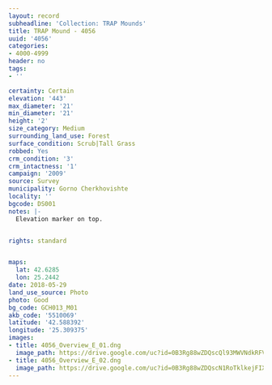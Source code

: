 ```yaml
---
layout: record
subheadline: 'Collection: TRAP Mounds'
title: TRAP Mound - 4056
uuid: '4056'
categories:
- 4000-4999
header: no
tags:
- ''

certainty: Certain
elevation: '443'
max_diameter: '21'
min_diameter: '21'
height: '2'
size_category: Medium
surrounding_land_use: Forest
surface_condition: Scrub|Tall Grass
robbed: Yes
crm_condition: '3'
crm_intactness: '1'
campaign: '2009'
source: Survey
municipality: Gorno Cherkhovishte
locality: ''
bgcode: DS001
notes: |-
  Elevation marker on top.


rights: standard


maps:
  lat: 42.6285
  lon: 25.2442
date: 2018-05-29
land_use_source: Photo
photo: Good
bg_code: GCH013_М01
akb_code: '5510069'
latitude: '42.588392'
longitude: '25.309375'
images:
- title: 4056_Overview_E_01.dng
  image_path: https://drive.google.com/uc?id=0B3Rg88wZDQscQl93MWVNdkRFVDQ
- title: 4056_Overview_E_02.dng
  image_path: https://drive.google.com/uc?id=0B3Rg88wZDQscN1RoTklkejFIXzA
---
```

